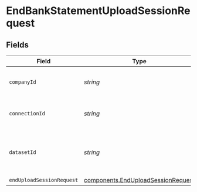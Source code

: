 # EndBankStatementUploadSessionRequest


## Fields

| Field                                                                                    | Type                                                                                     | Required                                                                                 | Description                                                                              | Example                                                                                  |
| ---------------------------------------------------------------------------------------- | ---------------------------------------------------------------------------------------- | ---------------------------------------------------------------------------------------- | ---------------------------------------------------------------------------------------- | ---------------------------------------------------------------------------------------- |
| `companyId`                                                                              | *string*                                                                                 | :heavy_check_mark:                                                                       | Unique identifier for a company.                                                         | 8a210b68-6988-11ed-a1eb-0242ac120002                                                     |
| `connectionId`                                                                           | *string*                                                                                 | :heavy_check_mark:                                                                       | Unique identifier for a connection.                                                      | 2e9d2c44-f675-40ba-8049-353bfcb5e171                                                     |
| `datasetId`                                                                              | *string*                                                                                 | :heavy_check_mark:                                                                       | Unique identifier for the dataset that completed its sync.                               |                                                                                          |
| `endUploadSessionRequest`                                                                | [components.EndUploadSessionRequest](../../models/components/enduploadsessionrequest.md) | :heavy_minus_sign:                                                                       | N/A                                                                                      |                                                                                          |